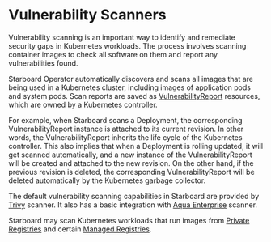 # Vulnerability Scanners

Vulnerability scanning is an important way to identify and remediate security gaps in Kubernetes workloads. The
process involves scanning container images to check all software on them and report any vulnerabilities found.

Starboard Operator automatically discovers and scans all images that are being used in a Kubernetes cluster, including
images of application pods and system pods. Scan reports are saved as [VulnerabilityReport] resources, which are owned
by a Kubernetes controller.

For example, when Starboard scans a Deployment, the corresponding VulnerabilityReport instance is attached to its
current revision. In other words, the VulnerabilityReport inherits the life cycle of the Kubernetes controller. This
also implies that when a Deployment is rolling updated, it will get scanned automatically, and a new instance of the
VulnerabilityReport will be created and attached to the new revision. On the other hand, if the previous revision is
deleted, the corresponding VulnerabilityReport will be deleted automatically by the Kubernetes garbage collector.

The default vulnerability scanning capabilities in Starboard are provided by [Trivy] scanner. It also has a basic
integration with [Aqua Enterprise] scanner.

Starboard may scan Kubernetes workloads that run images from [Private Registries] and certain [Managed Registries].

[VulnerabilityReport]: ./../crds/vulnerability-report.md
[Trivy]: ./trivy.md
[Grpye]: ./grype.md
[Aqua Enterprise]: ./aqua-enterprise.md
[Private Registries]: ./private-registries.md
[Managed Registries]: ./managed-registries.md

